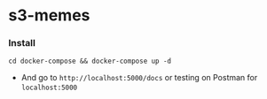 # s3-memes

### Install
``` Shell
cd docker-compose && docker-compose up -d
```
+ And go to ```http://localhost:5000/docs``` or testing on Postman for ```localhost:5000```
